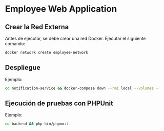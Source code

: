 # Employee Web Application

## Crear la Red Externa

Antes de ejecutar, se debe crear una red Docker. Ejecutar el siguiente comando:

```bash
docker network create employee-network
```

## Despliegue

Ejemplo:

```bash
cd notification-service && docker-compose down --rmi local --volumes --remove-orphans && docker compose up -d --wait && cd .. && cd backend && docker-compose down --rmi local --volumes --remove-orphans && docker compose up --pull always -d --wait && cd ..
```

## Ejecución de pruebas con PHPUnit

Ejemplo:

```bash
cd backend && php bin/phpunit
```
